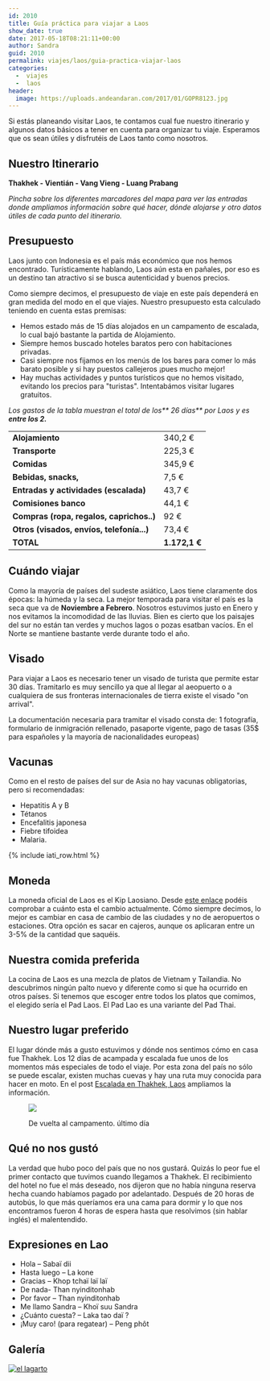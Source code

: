 ```yaml
---
id: 2010
title: Guía práctica para viajar a Laos
show_date: true
date: 2017-05-18T08:21:11+00:00
author: Sandra
guid: 2010
permalink: viajes/laos/guia-practica-viajar-laos
categories:
  -  viajes
  -  laos
header:
  image: https://uploads.andeandaran.com/2017/01/GOPR8123.jpg
---
```

Si estás planeando visitar Laos, te contamos cual fue nuestro itinerario y algunos datos básicos a tener en cuenta para organizar tu viaje. Esperamos que os sean útiles y disfrutéis de Laos tanto como nosotros.

<!--more-->

## Nuestro Itinerario

**Thakhek - Vientián - Vang Vieng - Luang Prabang**

_Pincha sobre los diferentes marcadores del mapa para ver las entradas donde ampliamos información sobre qué hacer, dónde alojarse y otro datos útiles de cada punto del itinerario._

## Presupuesto

Laos junto con Indonesia es el país más económico que nos hemos encontrado. Turísticamente hablando, Laos aún esta en pañales, por eso es un destino tan atractivo si se busca autenticidad y buenos precios.

Como siempre decimos, el presupuesto de viaje en este país dependerá en gran medida del modo en el que viajes. Nuestro presupuesto esta calculado teniendo en cuenta estas premisas:

  * Hemos estado más de 15 días alojados en un campamento de escalada, lo cual bajó bastante la partida de Alojamiento.
  * Siempre hemos buscado hoteles baratos pero con habitaciones privadas.
  * Casi siempre nos fijamos en los menús de los bares para comer lo más barato posible y si hay puestos callejeros ¡pues mucho mejor!
  * Hay muchas actividades y puntos turísticos que no hemos visitado, evitando los precios para "turistas". Intentabámos visitar lugares gratuitos.

_Los gastos de la tabla muestran el total de los** 26 días** por Laos y es **entre los 2.**_

<table>
  <tr>
    <td>
      <strong>Alojamiento</strong>
    </td>    
    <td>
      340,2 €
    </td>
  </tr>  
  <tr>
    <td>
      <strong>Transporte</strong>
    </td>    
    <td>
      225,3 €
    </td>
  </tr>  
  <tr>
    <td>
      <strong>Comidas</strong>
    </td>    
    <td>
      345,9 €
    </td>
  </tr>  
  <tr>
    <td>
      <strong>Bebidas, snacks,</strong>
    </td>    
    <td>
      7,5 €
    </td>
  </tr>  
  <tr>
    <td>
      <strong>Entradas y actividades (escalada)</strong>
    </td>    
    <td>
      43,7 €
    </td>
  </tr>  
  <tr>
    <td>
      <strong>Comisiones banco</strong>
    </td>    
    <td>
      44,1 €
    </td>
  </tr>  
  <tr>
    <td>
      <strong>Compras (ropa, regalos, caprichos..)</strong>
    </td>    
    <td>
      92 €
    </td>
  </tr>  
  <tr>
    <td>
      <strong>Otros (visados, envíos, telefonía...)</strong>
    </td>    
    <td>
      73,4 €
    </td>
  </tr>  
  <tr>
    <td>
      <span><strong>TOTAL</strong></span>
    </td>    
    <td>
      <span><strong>1.172,1 €</strong></span>
    </td>
  </tr>
</table>

## Cuándo viajar

Como la mayoría de países del sudeste asiático, Laos tiene claramente dos épocas: la húmeda y la seca. La mejor temporada para visitar el país es la seca que va de **Noviembre a Febrero**. Nosotros estuvimos justo en Enero y nos evitamos la incomodidad de las lluvias. Bien es cierto que los paisajes del sur no están tan verdes y muchos lagos o pozas esatban vacíos. En el Norte se mantiene bastante verde durante todo el año.

## Visado

Para viajar a Laos es necesario tener un visado de turista que permite estar 30 días. Tramitarlo es muy sencillo ya que al llegar al aeopuerto o a cualquiera de sus fronteras internacionales de tierra existe el visado "on arrival".

La documentación necesaria para tramitar el visado consta de: 1 fotografía, formulario de inmigración rellenado, pasaporte vigente, pago de tasas (35$ para españoles y la mayoría de nacionalidades europeas)

## Vacunas

Como en el resto de países del sur de Asia no hay vacunas obligatorias, pero si recomendadas:

  * Hepatitis A y B
  * Tétanos
  * Encefalitis japonesa
  * Fiebre tifoidea
  * Malaria.

<!-- Start shortcoder -->

{% include iati_row.html %}


<!-- End shortcoder v4.0.3-->

## Moneda

La moneda oficial de Laos es el Kip Laosiano. Desde <a href="http://www.xe.com/es/currencyconverter/convert/?Amount=1&From=EUR&To=LAK" target="_blank" rel="noopener noreferrer">este enlace</a> podéis comprobar a cuánto esta el cambio actualmente. Cómo siempre decimos, lo mejor es cambiar en casa de cambio de las ciudades y no de aeropuertos o estaciones. Otra opción es sacar en cajeros, aunque os aplicaran entre un 3-5% de la cantidad que saquéis.

## Nuestra comida preferida

La cocina de Laos es una mezcla de platos de Vietnam y Tailandia. No descubrimos ningún palto nuevo y diferente como si que ha ocurrido en otros países. Si tenemos que escoger entre todos los platos que comimos, el elegido sería el Pad Laos. El Pad Lao es una variante del Pad Thai.

## Nuestro lugar preferido

El lugar dónde más a gusto estuvimos y dónde nos sentimos cómo en casa fue Thakhek. Los 12 días de acampada y escalada fue unos de los momentos más especiales de todo el viaje. Por esta zona del país no sólo se puede escalar, existen muchas cuevas y hay una ruta muy conocida para hacer en moto. En el post [Escalada en Thakhek, Laos](http://www.andeandaran.com/2017/01/15/escalada-thakhek/) ampliamos la información.<figure id="attachment_1272" class="wp-caption alignnone">

[<img loading="lazy"  class="size-large wp-image-1272" src="https://uploads.andeandaran.com/2017/01/GOPR8095.jpg?resize=810%2C525" />](https://uploads.andeandaran.com/2017/01/GOPR8095.jpg)<figcaption class="wp-caption-text">De vuelta al campamento. último día</figcaption></figure> 

## Qué no nos gustó

La verdad que hubo poco del país que no nos gustará. Quizás lo peor fue el primer contacto que tuvimos cuando llegamos a Thakhek. El recibimiento del hotel no fue el más deseado, nos dijeron que no había ninguna reserva hecha cuando habíamos pagado por adelantado. Después de 20 horas de autobús, lo que más queríamos era una cama para dormir y lo que nos encontramos fueron 4 horas de espera hasta que resolvimos (sin hablar inglés) el malentendido.

## Expresiones en Lao

  * Hola – Sabaï dii
  * Hasta luego – La kone
  * Gracias – Khop tchaï laï laï
  * De nada- Than nyinditonhab
  * Por favor – Than nyinditonhab
  * Me llamo Sandra – Khoï suu Sandra
  * ¿Cuánto cuesta? – Laka tao daï ?
  * ¡Muy caro! (para regatear) – Peng phôt

## Galería

<a href='https://www.flickr.com/photos/sitoo/albums/72157678791116495' title='Laos by Sitoo, on Flickr'><img loading="lazy"  src='https://live.staticflickr.com/597/31756032940_4e7b50af97_c.jpg' alt='el lagarto' /></a>
